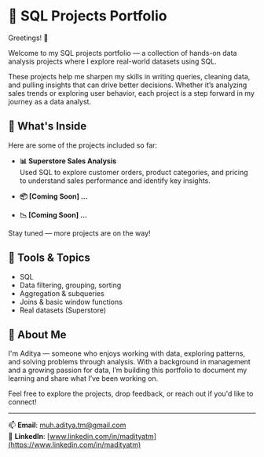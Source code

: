 # 🧠 SQL Projects Portfolio

Greetings! 👋

Welcome to my SQL projects portfolio — a collection of hands-on data analysis projects where I explore real-world datasets using SQL.

These projects help me sharpen my skills in writing queries, cleaning data, and pulling insights that can drive better decisions. Whether it’s analyzing sales trends or exploring user behavior, each project is a step forward in my journey as a data analyst.

## 📁 What's Inside
Here are some of the projects included so far:

- **📊 Superstore Sales Analysis**  
  Used SQL to explore customer orders, product categories, and pricing to understand sales performance and identify key insights.

- **📦 [Coming Soon] ...**  

- **📉 [Coming Soon] ...**  

Stay tuned — more projects are on the way!

## 🧰 Tools & Topics
- SQL
- Data filtering, grouping, sorting
- Aggregation & subqueries
- Joins & basic window functions
- Real datasets (Superstore)

## 👋 About Me
I'm Aditya — someone who enjoys working with data, exploring patterns, and solving problems through analysis. With a background in management and a growing passion for data, I’m building this portfolio to document my learning and share what I’ve been working on.

Feel free to explore the projects, drop feedback, or reach out if you'd like to connect!

---

📫 **Email**: [muh.aditya.tm@gmail.com](mailto:muh.aditya.tm@gmail.com)  
🔗 **LinkedIn**: [www.linkedin.com/in/madityatm](https://www.linkedin.com/in/madityatm)


